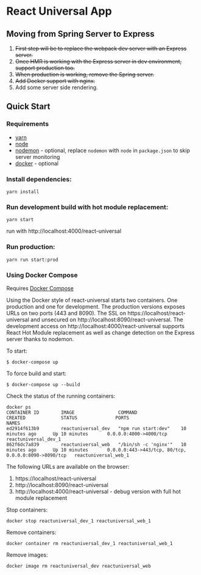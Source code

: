 # React Universal App

## Moving from Spring Server to Express

1.  ~~First step will be to replace the webpack dev server with an Express server.~~
1.  ~~Once HMR is working with the Express server in dev environment, support production too.~~
1.  ~~When production is working, remove the Spring server.~~
1.  ~~Add Docker support with nginx.~~
1.  Add some server side rendering.

## Quick Start

### Requirements
* [yarn](https://yarnpkg.com/en/)
* [node](https://nodejs.org/en/)
* [nodemon](https://nodemon.io/) - optional, replace `nodemon` with `node` in `package.json` to skip server monitoring
* [docker](https://www.docker.com/) - optional

### Install dependencies:
```
yarn install
```

### Run development build with hot module replacement:
```
yarn start
```
run with http://localhost:4000/react-universal

### Run production:
```
yarn run start:prod
```

### Using Docker Compose
Requires [Docker Compose](https://docs.docker.com/compose/)

Using the Docker style of react-universal starts two containers. One production and
one for development. The production versions exposes URLs on two ports (443 and 8090).
The SSL on https://localhost/react-universal and unsecured on http://localhost:8090/react-universal.
The development access on http://localhost:4000/react-universal supports React Hot Module replacement
as well as change detection on the Express server thanks to nodemon.

To start:
```
$ docker-compose up
```

To force build and start:
```
$ docker-compose up --build
```

Check the status of the running containers:
```
docker ps
CONTAINER ID        IMAGE                COMMAND                CREATED             STATUS              PORTS                                                  NAMES
ed2914f613b9        reactuniversal_dev   "npm run start:dev"    10 minutes ago      Up 10 minutes       0.0.0.0:4000->4000/tcp                                 reactuniversal_dev_1
862f6dc7a839        reactuniversal_web   "/bin/sh -c 'nginx'"   10 minutes ago      Up 10 minutes       0.0.0.0:443->443/tcp, 80/tcp, 0.0.0.0:8090->8090/tcp   reactuniversal_web_1
```

The following URLs are available on the browser:

1.  https://localhost/react-universal
1.  http://localhost:8090/react-universal
1.  http://localhost:4000/react-universal - debug version with full hot module replacement

Stop containers:
```
docker stop reactuniversal_dev_1 reactuniversal_web_1
```

Remove containers:
```
docker container rm reactuniversal_dev_1 reactuniversal_web_1
```

Remove images:
```
docker image rm reactuniversal_dev reactuniversal_web
```
